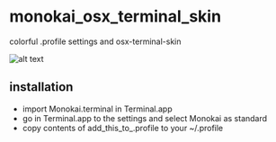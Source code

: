 monokai_osx_terminal_skin
=========================

colorful .profile settings and osx-terminal-skin

![alt text](https://raw.github.com/nwhirschfeld/monokai_osx_terminal_skin/master/Bildschirmfoto.png "")



installation
------------
  - import Monokai.terminal in Terminal.app
  - go in Terminal.app to the settings and select Monokai as standard
  - copy contents of add_this_to_.profile to your ~/.profile

